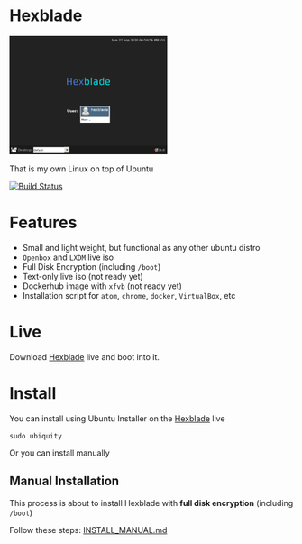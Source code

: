 # Hexblade

<img src="https://github.com/murer/hexblade/raw/master/docs/Hexblade_Login.png" width="280" />

That is my own Linux on top of Ubuntu

[![Build Status](https://travis-ci.org/murer/hexblade.svg?branch=master)](https://travis-ci.org/murer/hexblade)

# Features

 * Small and light weight, but functional as any other ubuntu distro
 * ``Openbox`` and ``LXDM`` live iso
 * Full Disk Encryption (including ``/boot``)
 * Text-only live iso (not ready yet)
 * Dockerhub image with ``xfvb`` (not ready yet)
 * Installation script for ```atom```, ```chrome```, ```docker```, ```VirtualBox```, etc

# Live

Download [Hexblade](https://github.com/murer/hexblade/releases/download/edge/hexblade.iso) live and boot into it.

# Install

You can install using Ubuntu Installer on the [Hexblade](https://github.com/murer/hexblade/releases/download/edge/hexblade.iso) live

```shell
sudo ubiquity
```

Or you can install manually

## Manual Installation

This process is about to install Hexblade with **full disk encryption** (including ``/boot``)

Follow these steps: [INSTALL_MANUAL.md](https://github.com/murer/hexblade/blob/master/docs/INSTALL_MANUAL.md)
